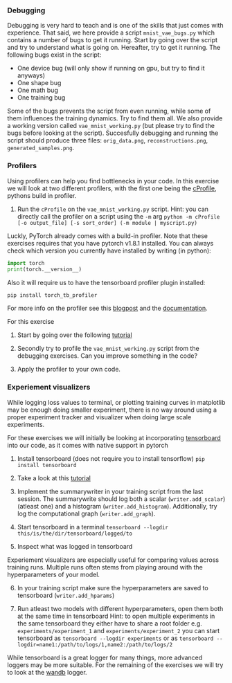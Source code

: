 ### Debugging

Debugging is very hard to teach and is one of the skills that just comes with experience. That said, we here
provide a script `mnist_vae_bugs.py` which contains a number of bugs to get it running. Start by going over
the script and try to understand what is going on. Hereafter, try to get it running. The following bugs exist
in the script:

* One device bug (will only show if running on gpu, but try to find it anyways)
* One shape bug 
* One math bug 
* One training bug

Some of the bugs prevents the script from even running, while some of them influences the training dynamics.
Try to find them all. We also provide a working version called `vae_mnist_working.py` (but please try to find
the bugs before looking at the script). Succesfully debugging and running the script should produce three files: 
`orig_data.png`, `reconstructions.png`, `generated_samples.png`. 

### Profilers

Using profilers can help you find bottlenecks in your code. In this exercise we will look at two different
profilers, with the first one being the [cProfile](https://docs.python.org/3/library/profile.html), pythons
build in profiler.

1. Run the `cProfile` on the `vae_mnist_working.py` script. Hint: you can directly call the profiler on a
   script using the `-m` arg
   `python -m cProfile [-o output_file] [-s sort_order] (-m module | myscript.py) `




Luckly, PyTorch already comes with a build-in profiler.
Note that these exercises requires that you have pytorch v1.8.1 installed. You can always check which version you
currently have installed by writing (in python):

```python
import torch
print(torch.__version__)
```

Also it will require us to have the tensorboard profiler plugin installed:

``` 
pip install torch_tb_profiler
```

For more info on the profiler see this [blogpost](https://pytorch.org/blog/introducing-pytorch-profiler-the-new-and-improved-performance-tool/)
and the [documentation](https://pytorch.org/docs/stable/profiler.html).

For this exercise

1. Start by going over the following [tutorial](https://pytorch.org/tutorials/beginner/profiler.html)

2. Secondly try to profile the `vae_mnist_working.py` script from the debugging exercises. Can you improve
something in the code?

3. Apply the profiler to your own code. 




### Experiement visualizers

While logging loss values to terminal, or plotting training curves in matplotlib may be enough doing smaller experiment,
there is no way around using a proper experiment tracker and visualizer when doing large scale experiments.

For these exercises we will initially be looking at incorporating [tensorboard](https://www.tensorflow.org/tensorboard) into our code, 
as it comes with native support in pytorch

1. Install tensorboard (does not require you to install tensorflow)
   ```pip install tensorboard```

2. Take a look at this [tutorial](https://pytorch.org/docs/stable/tensorboard.html)

3. Implement the summarywriter in your training script from the last session. The summarywrite should log both
   a scalar (`writer.add_scalar`) (atleast one) and a histogram (`writer.add_histogram`). Additionally, try log
   the computational graph (`writer.add_graph`).
   
4. Start tensorboard in a terminal
   ```tensorboard --logdir this/is/the/dir/tensorboard/logged/to```
   
5. Inspect what was logged in tensorboard

Experiement visualizers are especially useful for comparing values across training runs. Multiple runs often
stems from playing around with the hyperparameters of your model.

6. In your training script make sure the hyperparameters are saved to tensorboard (`writer.add_hparams`)

7. Run atleast two models with different hyperparameters, open them both at the same time in tensorboard
   Hint: to open multiple experiments in the same tensorboard they either have to share a root folder e.g.
   `experiments/experiment_1` and `experiments/experiment_2` you can start tensorboard as
   ```tensorboard --logdir experiments```
   or as
   ```tensorboard --logdir=name1:/path/to/logs/1,name2:/path/to/logs/2```

While tensorboard is a great logger for many things, more advanced loggers may be more suitable. For the remaining 
of the exercises we will try to look at the [wandb](https://wandb.ai/site) logger. 


